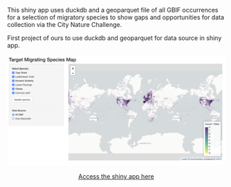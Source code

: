 This shiny app uses duckdb and a geoparquet file of all GBIF occurrences for a selection of migratory species to show gaps and opportunities for data collection via the City Nature Challenge.

First project of ours to use duckdb and geoparquet for data source in shiny app.

![](demo.png) 


<p align="center">
  <a href="https://calacademy-community-science.shinyapps.io/CNC-Migrating-Species/">Access the shiny app here</a>
</p>
